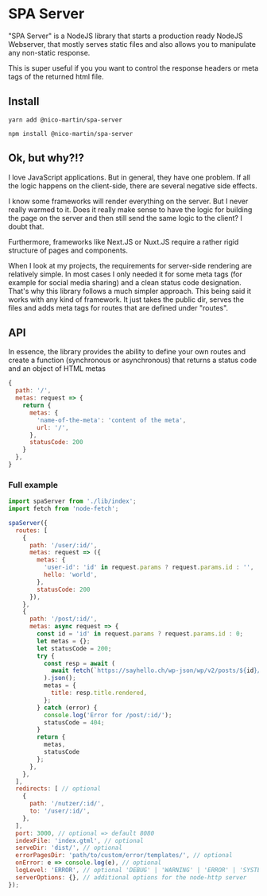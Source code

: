 # SPA Server

"SPA Server" is a NodeJS library that starts a production ready NodeJS Webserver, that mostly serves static files and also allows you to manipulate any non-static response.

This is super useful if you you want to control the response headers or meta tags of the returned html file.

## Install

```
yarn add @nico-martin/spa-server
```
```
npm install @nico-martin/spa-server
```

## Ok, but why?!?

I love JavaScript applications. But in general, they have one problem. If all the logic happens on the client-side, there are several negative side effects.

I know some frameworks will render everything on the server. But I never really warmed to it. Does it really make sense to have the logic for building the page on the server and then still send the same logic to the client? I doubt that.

Furthermore, frameworks like Next.JS or Nuxt.JS require a rather rigid structure of pages and components.

When I look at my projects, the requirements for server-side rendering are relatively simple. In most cases I only needed it for some meta tags (for example for social media sharing) and a clean status code designation. That's why this library follows a much simpler approach. This being said it works with any kind of framework. It just takes the public dir, serves the files and adds meta tags for routes that are defined under "routes".
## API

In essence, the library provides the ability to define your own routes and create a function (synchronous or asynchronous) that returns a status code and an object of HTML metas

```js
{
  path: '/',
  metas: request => {
    return {
      metas: {
        'name-of-the-meta': 'content of the meta',
        url: '/',
      },
      statusCode: 200
    }
  },
}
```

### Full example

```js
import spaServer from './lib/index';
import fetch from 'node-fetch';

spaServer({
  routes: [
    {
      path: '/user/:id/',
      metas: request => ({    
        metas: {
          'user-id': 'id' in request.params ? request.params.id : '',
          hello: 'world',
        },
        statusCode: 200
      }),
    },
    {
      path: '/post/:id/',
      metas: async request => {
        const id = 'id' in request.params ? request.params.id : 0;
        let metas = {};
        let statusCode = 200;
        try {
          const resp = await (
            await fetch(`https://sayhello.ch/wp-json/wp/v2/posts/${id}/`)
          ).json();
          metas = {
            title: resp.title.rendered,
          };
        } catch (error) {
          console.log('Error for /post/:id/');
          statusCode = 404;
        }
        return {
          metas,
          statusCode
        };
      },
    },
  ],
  redirects: [ // optional
    {
      path: '/nutzer/:id/',
      to: '/user/:id/',
    },
  ],
  port: 3000, // optional => default 8080
  indexFile: 'index.gtml', // optional
  serveDir: 'dist/', // optional
  errorPagesDir: 'path/to/custom/error/templates/', // optional
  onError: e => console.log(e), // optional
  logLevel: 'ERROR', // optional 'DEBUG' | 'WARNING' | 'ERROR' | 'SYSTEM'
  serverOptions: {}, // additional options for the node-http server
});
```
